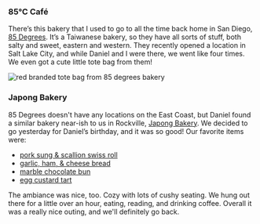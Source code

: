 ### 85&deg;C Café

There’s this bakery that I used to go to all the time back home in San Diego, [85 Degrees](https://www.85cbakerycafe.com). It’s a Taiwanese bakery, so they have all sorts of stuff, both salty and sweet, eastern and western. They recently opened a location in Salt Lake City, and while Daniel and I were there, we went like four times. We even got a cute little tote bag from them!

![red branded tote bag from 85 degrees bakery](/images/85-degrees-bag.png)

### Japong Bakery

85 Degrees doesn't have any locations on the East Coast, but Daniel found a similar bakery near-ish to us in Rockville, [Japong Bakery](https://www.japongbakery.com/#5). We decided to go yesterday for Daniel’s birthday, and it was so good! Our favorite items were:

- [pork sung & scallion swiss roll](https://www.japongbakery.com/?item=119#6)
- [garlic, ham, & cheese bread](https://www.japongbakery.com/?item=201#6)
- [marble chocolate bun](https://www.japongbakery.com/?item=289#5)
- [egg custard tart](https://www.japongbakery.com/?item=77#10)

The ambiance was nice, too. Cozy with lots of cushy seating. We hung out there for a little over an hour, eating, reading, and drinking coffee. Overall it was a really nice outing, and we'll definitely go back.